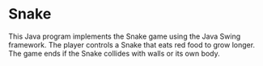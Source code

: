 # Snake
This Java program implements the Snake game using the Java Swing framework. The player controls a Snake that eats red food to grow longer. The game ends if the Snake collides with walls or its own body.

